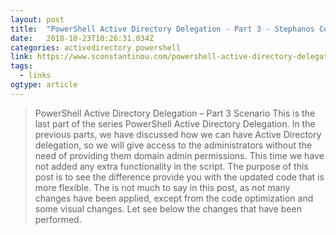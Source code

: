 ```yaml
---
layout: post 
title:  "PowerShell Active Directory Delegation - Part 3 - Stephanos Constantinou Blog" 
date:   2018-10-23T10:26:31.034Z 
categories: activedirectory powershell
link: https://www.sconstantinou.com/powershell-active-directory-delegation-part-3/ 
tags:
  - links
ogtype: article 
---
```


> PowerShell Active Directory Delegation – Part 3
Scenario
This is the last part of the series PowerShell Active Directory Delegation. In the previous parts, we have discussed how we can have Active Directory delegation, so we will give access to the administrators without the need of providing them domain admin permissions. This time we have not added any extra functionality in the script. The purpose of this post is to see the difference provide you with the updated code that is more flexible. The is not much to say in this post, as not many changes have been applied, except from the code optimization and some visual changes. Let see below the changes that have been performed.